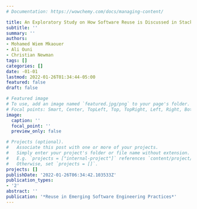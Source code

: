 ```yaml
---
# Documentation: https://wowchemy.com/docs/managing-content/

title: An Exploratory Study on How Software Reuse is Discussed in Stack Overflow
subtitle: ''
summary: ''
authors:
- Mohamed Wiem Mkaouer
- Ali Ouni
- Christian Newman
tags: []
categories: []
date: -01-01
lastmod: 2022-01-26T01:34:44-05:00
featured: false
draft: false

# Featured image
# To use, add an image named `featured.jpg/png` to your page's folder.
# Focal points: Smart, Center, TopLeft, Top, TopRight, Left, Right, BottomLeft, Bottom, BottomRight.
image:
  caption: ''
  focal_point: ''
  preview_only: false

# Projects (optional).
#   Associate this post with one or more of your projects.
#   Simply enter your project's folder or file name without extension.
#   E.g. `projects = ["internal-project"]` references `content/project/deep-learning/index.md`.
#   Otherwise, set `projects = []`.
projects: []
publishDate: '2022-01-26T06:34:42.103533Z'
publication_types:
- '2'
abstract: ''
publication: '*Reuse in Emerging Software Engineering Practices*'
---
```

